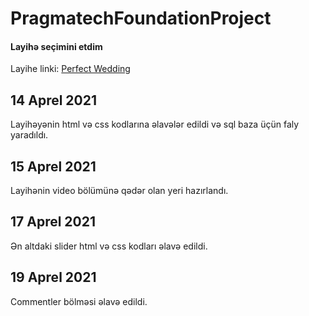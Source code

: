 # PragmatechFoundationProject



 
<h4> Layihə seçimini etdim </h4>

Layihe linki: <a href="http://kodesolution.website/html/html/perfect-wedding/v2.1/demo/event-index-sp-layout1.html">Perfect Wedding</a>

## 14 Aprel 2021

Layihəyənin html və css kodlarına əlavələr edildi və sql baza üçün faly yaradıldı.

## 15 Aprel 2021

Layihənin video bölümünə qədər olan yeri hazırlandı. 

## 17 Aprel 2021

Ən altdaki slider html və css kodları əlavə edildi.

## 19 Aprel 2021

Commentler bölməsi əlavə edildi.
